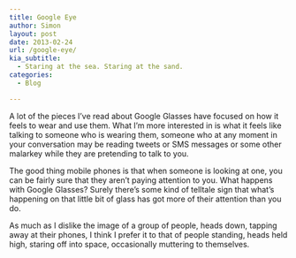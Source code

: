 ```yaml
---
title: Google Eye
author: Simon
layout: post
date: 2013-02-24
url: /google-eye/
kia_subtitle:
  - Staring at the sea. Staring at the sand.
categories:
  - Blog

---
```

A lot of the pieces I&#8217;ve read about Google Glasses have focused on how it feels to wear and use them. What I&#8217;m more interested in is what it feels like talking to someone who is wearing them, someone who at any moment in your conversation may be reading tweets or SMS messages or some other malarkey while they are pretending to talk to you.

The good thing mobile phones is that when someone is looking at one, you can be fairly sure that they aren&#8217;t paying attention to you. What happens with Google Glasses? Surely there&#8217;s some kind of telltale sign that what&#8217;s happening on that little bit of glass has got more of their attention than you do.

As much as I dislike the image of a group of people, heads down, tapping away at their phones, I think I prefer it to that of people standing, heads held high, staring off into space, occasionally muttering to themselves.